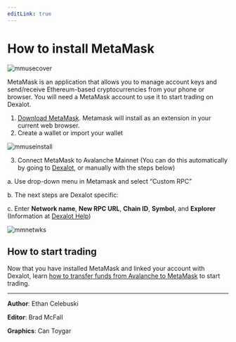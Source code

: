 ```yaml
---
editLink: true
---
```


# How to install MetaMask

![mmusecover](/images/metamaskuse/mmusecover.png)

MetaMask is an application that allows you to manage account keys and send/receive Ethereum-based cryptocurrencies from your phone or browser. You will need a MetaMask account to use it to start trading on Dexalot.

<VidStack src="youtube/8V7r3vIm_Pc" />

1. [Download MetaMask](https://metamask.io/). Metamask will install as an extension in your current web browser.
2. Create a wallet or import your wallet

![mmuseinstall](/images/metamaskuse/mmuseinstall.png)

3. Connect MetaMask to Avalanche Mainnet
(You can do this automatically by going to [Dexalot](https://dexalot.com/), or manually with the steps below)

a. Use drop-down menu in Metamask and select “Custom RPC”

b. The next steps are Dexalot specific:

c. Enter **Network name**, **New RPC URL**, **Chain ID**, **Symbol**, and **Explorer**
(Information at [Dexalot Help](https://app.dexalot.com/help))

![mmnetwks](/images/metamaskuse/mmnetwks.png)

## How to start trading

Now that you have installed MetaMask and linked your account with Dexalot, learn [how to transfer funds from Avalanche to MetaMask](https://medium.com/dexalot/transfers-between-your-avalanche-and-metamask-wallets-60f226abf3e4) to start trading.

---

**Author**: Ethan Celebuski

**Editor**: Brad McFall

**Graphics**: Can Toygar
